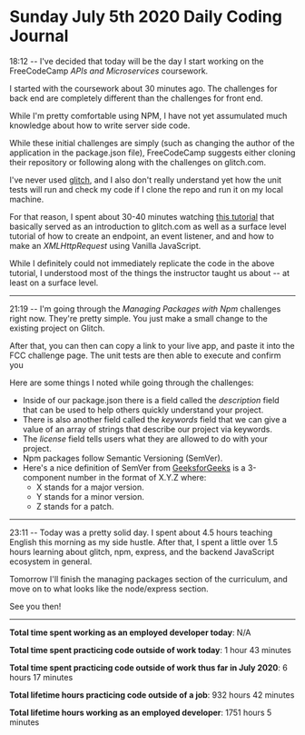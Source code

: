 # Sunday July 5th 2020 Daily Coding Journal

18:12 -- I've decided that today will be the day I start working on the FreeCodeCamp _APIs and Microservices_ coursework.

I started with the coursework about 30 minutes ago. The challenges for back end are completely different than the challenges for front end.

While I'm pretty comfortable using NPM, I have not yet assumulated much knowledge about how to write server side code.

While these initial challenges are simply (such as changing the author of the application in the package.json file), FreeCodeCamp suggests either cloning their repository or following along with the challenges on glitch.com.

I've never used [glitch](https://glitch.com/), and I also don't really understand yet how the unit tests will run and check my code if I clone the repo and run it on my local machine.

For that reason, I spent about 30-40 minutes watching [this tutorial](https://www.youtube.com/watch?v=sl1inp6ycdI) that basically served as an introduction to glitch.com as well as a surface level tutorial of how to create an endpoint, an event listener, and and how to make an _XMLHttpRequest_ using Vanilla JavaScript.

While I definitely could not immediately replicate the code in the above tutorial, I understood most of the things the instructor taught us about -- at least on a surface level.

---

21:19 -- I'm going through the _Managing Packages with Npm_ challenges right now. They're pretty simple. You just make a small change to the existing project on Glitch.

After that, you can then can copy a link to your live app, and paste it into the FCC challenge page. The unit tests are then able to execute and confirm you

Here are some things I noted while going through the challenges:

- Inside of our package.json there is a field called the _description_ field that can be used to help others quickly understand your project.
- There is also another field called the _keywords_ field that we can give a value of an array of strings that describe our project via keywords.
- The _license_ field tells users what they are allowed to do with your project.
- Npm packages follow Semantic Versioning (SemVer).
- Here's a nice definition of SemVer from [GeeksforGeeks](https://www.geeksforgeeks.org/introduction-semantic-versioning/) is a 3-component number in the format of X.Y.Z where:
  - X stands for a major version.
  - Y stands for a minor version.
  - Z stands for a patch.

---

23:11 -- Today was a pretty solid day. I spent about 4.5 hours teaching English this morning as my side hustle. After that, I spent a little over 1.5 hours learning about glitch, npm, express, and the backend JavaScript ecosystem in general.

Tomorrow I'll finish the managing packages section of the curriculum, and move on to what looks like the node/express section.

See you then!

---

**Total time spent working as an employed developer today**: N/A

**Total time spent practicing code outside of work today**: 1 hour 43 minutes

**Total time spent practicing code outside of work thus far in July 2020**: 6 hours 17 minutes

**Total lifetime hours practicing code outside of a job**: 932 hours 42 minutes

**Total lifetime hours working as an employed developer**: 1751 hours 5 minutes
